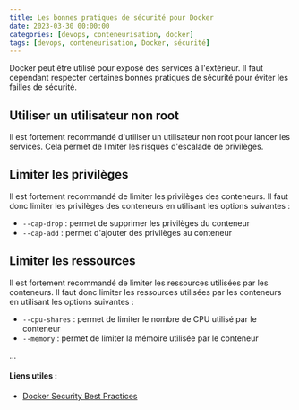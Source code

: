 ```yaml
---
title: Les bonnes pratiques de sécurité pour Docker
date: 2023-03-30 00:00:00
categories: [devops, conteneurisation, docker]
tags: [devops, conteneurisation, Docker, sécurité]
---
```


Docker peut être utilisé pour exposé des services à l'extérieur. Il faut cependant respecter certaines bonnes pratiques de sécurité pour éviter les failles de sécurité.

## Utiliser un utilisateur non root

Il est fortement recommandé d'utiliser un utilisateur non root pour lancer les services. Cela permet de limiter les risques d'escalade de privilèges.

## Limiter les privilèges

Il est fortement recommandé de limiter les privilèges des conteneurs. Il faut donc limiter les privilèges des conteneurs en utilisant les options suivantes :

- `--cap-drop` : permet de supprimer les privilèges du conteneur
- `--cap-add` : permet d'ajouter des privilèges au conteneur

## Limiter les ressources

Il est fortement recommandé de limiter les ressources utilisées par les conteneurs. Il faut donc limiter les ressources utilisées par les conteneurs en utilisant les options suivantes :

- `--cpu-shares` : permet de limiter le nombre de CPU utilisé par le conteneur
- `--memory` : permet de limiter la mémoire utilisée par le conteneur

...

#### Liens utiles : 
- [Docker Security Best Practices](https://blog.gitguardian.com/how-to-improve-your-docker-containers-security-cheat-sheet/)
